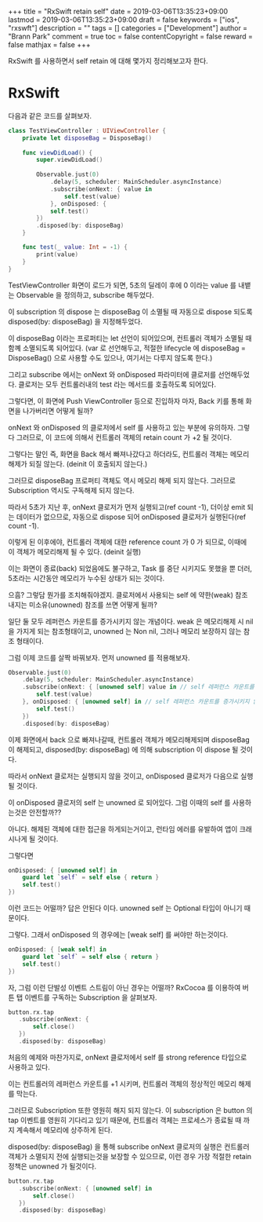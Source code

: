 +++
title = "RxSwift retain self"
date = 2019-03-06T13:35:23+09:00
lastmod = 2019-03-06T13:35:23+09:00
draft = false
keywords = ["ios", "rxswft"]
description = ""
tags = []
categories = ["Development"]
author = "Brann Park"
comment = true
toc = false
contentCopyright = false
reward = false
mathjax = false
+++

RxSwift 를 사용하면서 self retain 에 대해 몇가지 정리해보고자 한다.

# RxSwift

다음과 같은 코드를 살펴보자.

```swift
class TestViewController : UIViewController {
	private let disposeBag = DisposeBag()
	
	func viewDidLoad() {
		super.viewDidLoad()
		
		Observable.just(0)
			.delay(5, scheduler: MainScheduler.asyncInstance)
			.subscribe(onNext: { value in
				self.test(value)
			}, onDisposed: { 
			self.test()
		})
		.disposed(by: disposeBag)
	}

	func test(_ value: Int = -1) {
		print(value)
	}
}
```

TestViewController 화면이 로드가 되면, 5초의 딜레이 후에 0 이라는 value 를 내뱉는 Observable 을 정의하고, subscribe 해두었다. 

이 subscription 의 dispose 는 disposeBag 이 소멸될 때 자동으로 dispose 되도록 disposed(by: disposeBag) 을 지정해두었다. 

이 disposeBag 이라는 프로퍼티는 let 선언이 되어있으며, 컨트롤러 객체가 소멸될 때 함꼐 소멸되도록 되어있다. (var 로 선언해두고, 적절한 lifecycle 에 disposeBag = DisposeBag() 으로 사용할 수도 있으나, 여기서는 다루지 않도록 한다.)

그리고 subscribe 에서는 onNext 와 onDisposed 파라미터에 클로저를 선언해두었다. 
클로저는 모두 컨트롤러내의 test 라는 메서드를 호출하도록 되어있다. 

그렇다면, 이 화면에 Push ViewController 등으로 진입하자 마자, Back 키를 통해 화면을 나가버리면 어떻게 될까? 

onNext 와 onDisposed 의 클로저에서 self 를 사용하고 있는 부분에 유의하자. 
그렇다 그러므로, 이 코드에 의해서 컨트롤러 객체의 retain count 가 +2 될 것이다.

그렇다는 말인 즉, 화면을 Back 해서 빠져나갔다고 하더라도, 컨트롤러 객체는 메모리해제가 되질 않는다. (deinit 이 호출되지 않는다.) 

그러므로 disposeBag 프로퍼티 객체도 역시 메모리 해제 되지 않는다. 그러므로 Subscription 역시도 구독해제 되지 않는다. 

따라서 5초가 지난 후, onNext 클로저가 먼저 실행되고(ref count -1), 더이상 emit 되는 데이터가 없으므로, 자동으로 dispose 되어 onDisposed 클로저가 실행된다(ref count -1). 

이렇게 된 이후에야, 컨트롤러 객체에 대한 reference count 가 0 가 되므로, 이때에 이 객체가 메모리해제 될 수 있다. (deinit 실행)

이는 화면이 종료(back) 되었음에도 불구하고, Task 를 중단 시키지도 못했을 뿐 더러, 5초라는 시간동안 메모리가 누수된 상태가 되는 것이다. 

으흠? 그렇담 뭔가를 조치해줘야겠지. 클로저에서 사용되는 self 에 약한(weak) 참조 내지는 미소유(unowned) 참조를 쓰면 어떻게 될까? 

일단 둘 모두 레퍼런스 카운트를 증가시키지 않는 개념이다. weak 은 메모리해제 시 nil 을 가지게 되는 참조형태이고, unowned 는 Non nil, 그러나 메모리 보장하지 않는 참조 형태이다. 

그럼 이제 코드를 살짝 바꿔보자. 먼저 unowned 를 적용해보자.

```swift
Observable.just(0)
	.delay(5, scheduler: MainScheduler.asyncInstance)
	.subscribe(onNext: { [unowned self] value in // self 레퍼런스 카운트를 증가시키지 않음
		self.test(value)
	}, onDisposed: { [unowned self] in // self 레퍼런스 카운트를 증가시키지 않음
		self.test()
	})
	.disposed(by: disposeBag)
```



이제 화면에서 back 으로 빠져나갈때, 컨트롤러 객체가 메모리해제되며 disposeBag 이 해제되고, disposed(by: disposeBag) 에 의해 subscription 이 dispose 될 것이다. 

따라서 onNext 클로저는 실행되지 않을 것이고, onDisposed 클로저가 다음으로 실행될 것이다. 

이 onDisposed 클로저의 self 는 unowned 로 되어있다. 그럼 이때의 self 를 사용하는것은 안전할까??

아니다. 해제된 객체에 대한 접근을 하게되는거이고, 런타임 에러를 유발하여 앱이 크래시나게 될 것이다. 

그렇다면 

```swift
onDisposed: { [unowned self] in 
	guard let `self` = self else { return }
	self.test()
})
```
이런 코드는 어떨까? 답은 안된다 이다. unowned self 는 Optional 타입이 아니기 때문이다. 

그렇다. 그래서 onDisposed 의 경우에는 [weak self] 를 써야만 하는것이다. 
```swift
onDisposed: { [weak self] in 
	guard let `self` = self else { return }
	self.test() 
})
```

자, 그럼 이런 단발성 이벤트 스트림이 아닌 경우는 어떨까? RxCocoa 를 이용하여 버튼 탭 이벤트를 구독하는 Subscription 을 살펴보자. 

```swift
button.rx.tap
   .subscribe(onNext: { 
	   self.close()
   })
   .disposed(by: disposeBag)
```

처음의 예제와 마찬가지로, onNext 클로저에서 self 를 strong reference 타입으로 사용하고 있다.

이는 컨트롤러의 레퍼런스 카운트를 +1 시키며, 컨트롤러 객체의 정상적인 메모리 해제를 막는다. 

그러므로 Subscription 또한 영원히 해지 되지 않는다. 이 subscription 은 button 의 tap 이벤트를 영원히 기다리고 있기 때문에, 컨트롤러 객체는 프로세스가 종료될 때 까지 계속해서 메모리에 상주하게 된다. 

disposed(by: disposeBag) 을 통해 subscribe onNext 클로저의 실행은 컨트롤러 객체가 소멸되지 전에 실행되는것을 보장할 수 있으므로, 이런 경우 가장 적절한 retain 정책은 unowned 가 될것이다.

```swift
button.rx.tap
   .subscribe(onNext: { [unowned self] in
	   self.close()
   })
   .disposed(by: disposeBag)
```
